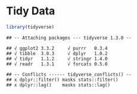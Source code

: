 Tidy Data
================

``` r
library(tidyverse)
```

    ## -- Attaching packages --- tidyverse 1.3.0 --

    ## √ ggplot2 3.3.2     √ purrr   0.3.4
    ## √ tibble  3.0.3     √ dplyr   1.0.2
    ## √ tidyr   1.1.2     √ stringr 1.4.0
    ## √ readr   1.3.1     √ forcats 0.5.0

    ## -- Conflicts ------ tidyverse_conflicts() --
    ## x dplyr::filter() masks stats::filter()
    ## x dplyr::lag()    masks stats::lag()
